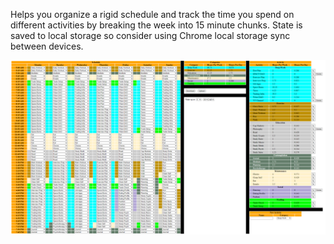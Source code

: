 Helps you organize a rigid schedule and track the time you spend on different activities by breaking the week into 15 minute chunks. State is saved to local storage so consider using Chrome local storage sync between devices.

![](demo.png)
